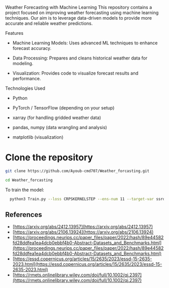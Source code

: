 Weather Forecasting with Machine Learning
This repository contains a project focused on improving weather forecasting using machine learning techniques. Our aim is to leverage data-driven models to provide more accurate and reliable weather predictions.

Features
- Machine Learning Models: Uses advanced ML techniques to enhance forecast accuracy.

- Data Processing: Prepares and cleans historical weather data for modeling.

- Visualization: Provides code to visualize forecast results and performance.


Technologies Used
- Python

- PyTorch / TensorFlow (depending on your setup)

- xarray (for handling gridded weather data)

- pandas, numpy (data wrangling and analysis)

- matplotlib (visualization)
# Clone the repository
```bash
git clone https://github.com/Ayoub-cmd707/Weather_forcasting.git
```
```bash
cd Weather_forcasting
```
To train the model:
```bash
  python3 Train.py --loss CRPSKERNELSTEP --ens-num 11 --target-var ssrd6 --lr 0.001 --epochs 50 --batch-size 2 --nheads 8 --num_blocks 4 --projection_channels 64 --mlp_mult 4 --num_predictors=18
```
## References
- [https://arxiv.org/abs/2412.13957](https://arxiv.org/abs/2412.13957)
- [https://arxiv.org/abs/2106.13924](https://arxiv.org/abs/2106.13924)
- [https://proceedings.neurips.cc/paper_files/paper/2022/hash/89e44582fd28ddfea1ea4dcb0ebbf4b0-Abstract-Datasets_and_Benchmarks.html](https://proceedings.neurips.cc/paper_files/paper/2022/hash/89e44582fd28ddfea1ea4dcb0ebbf4b0-Abstract-Datasets_and_Benchmarks.html)
- [https://essd.copernicus.org/articles/15/2635/2023/essd-15-2635-2023.html](https://essd.copernicus.org/articles/15/2635/2023/essd-15-2635-2023.html)
- [https://rmets.onlinelibrary.wiley.com/doi/full/10.1002/qj.2397](https://rmets.onlinelibrary.wiley.com/doi/full/10.1002/qj.2397)
